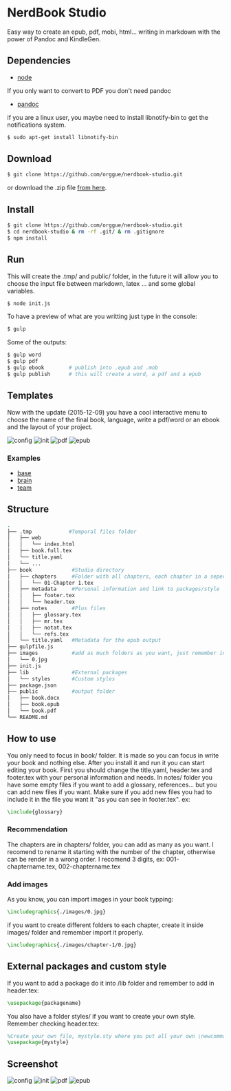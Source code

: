 # NerdBook Studio
Easy way to create an epub, pdf, mobi, html... writing in markdown with the power of Pandoc and KindleGen.
## Dependencies
+ [node](https://nodejs.org/)

If you only want to convert to PDF you don't need pandoc
+ [pandoc](http://pandoc.org/installing.html)

if you are a linux user, you maybe need to install libnotify-bin to get the
notifications system.
```zsh
$ sudo apt-get install libnotify-bin
```
## Download
```zsh
$ git clone https://github.com/orggue/nerdbook-studio.git
```
or download the .zip file [from here](https://github.com/orggue/nerdbook-studio/archive/master.zip).
## Install
```zsh
$ git clone https://github.com/orggue/nerdbook-studio.git
$ cd nerdbook-studio & rm -rf .git/ & rm .gitignore
$ npm install
```
## Run
This will create the .tmp/ and public/ folder, in the future it will allow you to choose the input file between markdown, latex ... and some global variables. 
```zsh
$ node init.js
```
To have a preview of what are you writting just type in the console:
```zsh
$ gulp
```
Some of the outputs:
```zsh
$ gulp word
$ gulp pdf
$ gulp ebook        # publish into .epub and .mob
$ gulp publish      # this will create a word, a pdf and a epub
```
## Templates
Now with the update (2015-12-09) you have a cool interactive menu to choose the name of the final book, language, write a pdf/word or an ebook and the layout of your project.

![config](http://nas.jorgechato.com/git/NBS/4.png)
![init](http://nas.jorgechato.com/git/NBS/5.png)
![pdf](http://nas.jorgechato.com/git/NBS/6.png)
![epub](http://nas.jorgechato.com/git/NBS/7.png)
### Examples
+ [base](https://github.com/orggue/nerdbook-studio/blob/master/examples/base.pdf)
+ [brain](https://github.com/orggue/nerdbook-studio/blob/master/examples/brain.pdf)
+ [team](https://github.com/orggue/nerdbook-studio/blob/master/examples/team.pdf)

## Structure
```zsh
.
├── .tmp            #Temporal files folder
│   ├── web
│   │   └── index.html
│   ├── book.full.tex
│   └── title.yaml
│   └── ...
├── book             #Studio directory
│   ├── chapters     #Folder with all chapters, each chapter in a seperate file
│   │   └── 01-Chapter 1.tex
│   ├── metadata     #Personal information and link to packages/style
│   │   ├── footer.tex
│   │   └── header.tex
│   ├── notes        #Plus files
│   │   ├── glossary.tex
│   │   ├── mr.tex
│   │   ├── notat.tex
│   │   └── refs.tex
│   └── title.yaml   #Metadata for the epub output
├── gulpfile.js
├── images           #add as much folders as you want, just remember inject it properly
│   └── 0.jpg
├── init.js
├── lib              #External packages
│   └── styles       #Custom styles
├── package.json
├── public           #output folder
│   ├── book.docx
│   ├── book.epub
│   └── book.pdf
└── README.md

```
## How to use
You only need to focus in book/ folder. It is made so you can focus in write your book and nothing else.
After you install it and run it you can start editing your book.
First you should change the title.yaml, header.tex and footer.tex with your personal information and needs.
In notes/ folder you have some empty files if you want to add a glossary, references... but you can add new files if you want. Make sure if you add new files you had to include it in the file you want it "as you can see in footer.tex". ex:
```latex
\include{glossary} 
```
### Recommendation
The chapters are in chapters/ folder, you can add as many as you want. I recomend to rename it starting with the number of the chapter, otherwise can be render in a wrong order. I recomend 3 digits, ex: 001-chaptername.tex, 002-chaptername.tex
### Add images
As you know, you can import images in your book typping:
```latex
\includegraphics{./images/0.jpg}
```
if you want to create different folders to each chapter, create it inside images/ folder and remember import it properly.
```latex
\includegraphics{./images/chapter-1/0.jpg}
```
## External packages and custom style
If you want to add a package do it into /lib folder and remember to add in header.tex:
```latex
\usepackage{packagename}
```
You also have a folder styles/ if you want to create your own style. Remember checking header.tex:
```latex
%Create your own file, mystyle.sty where you put all your own \newcommand statements, for example.
\usepackage{mystyle}
```
## Screenshot
![config](http://nas.jorgechato.com/git/NBS/0.png)
![init](http://nas.jorgechato.com/git/NBS/1.png)
![pdf](http://nas.jorgechato.com/git/NBS/2.png)
![epub](http://nas.jorgechato.com/git/NBS/3.png)
